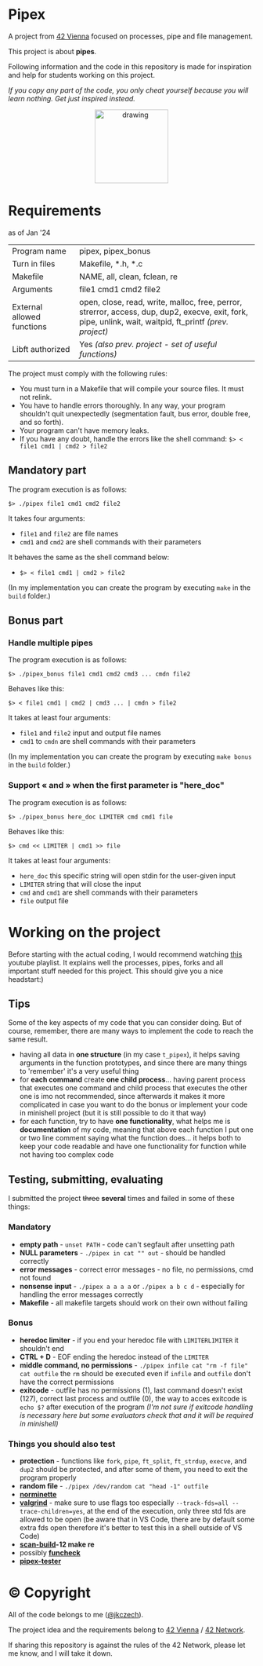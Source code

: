
# Pipex

A project from [42 Vienna](https://www.42vienna.com/) focused on processes, pipe and file management.

This project is about **pipes**.

Following information and the code in this repository is made for inspiration and help for students working on this project. 

*If you copy any part of the code, you only cheat yourself because you will learn nothing. Get just inspired instead.*

<div style="text-align:center;">
<img src="https://external-content.duckduckgo.com/iu/?u=http%3A%2F%2Fclipart-library.com%2Fimage_gallery%2F266597.png&f=1&nofb=1&ipt=4aa21f4b81e90ebae456d605913ea37b1f998f2294fd89f4c2b3447b89116176&ipo=images" alt="drawing" width="150" alt="Pipe"/>
</div>

# Requirements 
as of Jan '24

|||
|-------------|-------------------|
|Program name | pipex, pipex_bonus|
| Turn in files | Makefile, *.h, *.c |
|Makefile | NAME, all, clean, fclean, re |
|Arguments | file1 cmd1 cmd2 file2 |
|External allowed<br>functions | open, close, read, write, malloc, free, perror, <br>strerror, access, dup, dup2, execve, exit, fork,<br>pipe, unlink, wait, waitpid, ft_printf *(prev. project)* |
|Libft authorized | Yes *(also prev. project - set of useful functions)*

The project must comply with the following rules:
- You must turn in a Makefile that will compile your source files. It must not relink.
- You have to handle errors thoroughly. In any way, your program shouldn't quit unexpectedly (segmentation fault, bus error, double free, and so forth).
- Your program can't have memory leaks.
- If you have any doubt, handle the errors like the shell command: `$> < file1 cmd1 | cmd2 > file2`

## Mandatory part

The program execution is as follows:

`$> ./pipex file1 cmd1 cmd2 file2`

It takes four arguments:
- `file1` and `file2` are file names
- `cmd1` and `cmd2` are shell commands with their parameters

It behaves the same as the shell command below:

- `$> < file1 cmd1 | cmd2 > file2`

(In my implementation you can create the program by executing `make` in the `build` folder.)

## Bonus part

### Handle multiple pipes
The program execution is as follows:

`$> ./pipex_bonus file1 cmd1 cmd2 cmd3 ... cmdn file2`

Behaves like this:

`$> < file1 cmd1 | cmd2 | cmd3 ... | cmdn > file2`

It takes at least four arguments:
- `file1` and `file2` input and output file names
- `cmd1` to `cmdn` are shell commands with their parameters

(In my implementation you can create the program by executing `make bonus` in the `build` folder.)

### Support « and » when the first parameter is "here_doc"
The program execution is as follows:

`$> ./pipex_bonus here_doc LIMITER cmd cmd1 file`

Behaves like this:

`$> cmd << LIMITER | cmd1 >> file`


It takes at least four arguments:
- `here_doc` this specific string will open stdin for the user-given input
- `LIMITER` string that will close the input
- `cmd` and `cmd1` are shell commands with their parameters
- `file` output file

# Working on the project

Before starting with the actual coding, I would recommend watching [this](https://www.youtube.com/watch?v=cex9XrZCU14&list=PLfqABt5AS4FkW5mOn2Tn9ZZLLDwA3kZUY) youtube playlist. It explains well the processes, pipes, forks and all important stuff needed for this project. This should give you a nice headstart:)

## Tips

Some of the key aspects of my code that you can consider doing. But of course, remember, there are many ways to implement the code to reach the same result.

- having all data in **one structure** (in my case `t_pipex`), it helps saving arguments in the function prototypes, and since there are many things to 'remember' it's a very useful thing
- for **each command** create **one child process**... having parent process that executes one command and child process that executes the other one is imo not recommended, since afterwards it makes it more complicated in case you want to do the bonus or implement your code in minishell project (but it is still possible to do it that way)
- for each function, try to have **one functionality**, what helps me is **documentation** of my code, meaning that above each function I put one or two line comment saying what the function does... it helps both to keep your code readable and have one functionality for function while not having too complex code

## Testing, submitting, evaluating
I submitted the project ~~three~~ **several** times and failed in some of these things:
### Mandatory
- **empty path** - `unset PATH` - code can't segfault after unsetting path
- **NULL parameters** - `./pipex in cat "" out` - should be handled correctly
- **error messages** - correct error messages - no file, no permissions, cmd not found
- **nonsense input** - `./pipex a a a a` or `./pipex a b c d` - especially for handling the error messages correctly
- **Makefile** - all makefile targets should work on their own without failing

### Bonus
- **heredoc limiter** - if you end your heredoc file with `LIMITERLIMITER` it shouldn't end
- **CTRL + D** - EOF ending the heredoc instead of the `LIMITER`
- **middle command, no permissions** - `./pipex infile cat "rm -f file" cat outfile` the `rm` should be executed even if `infile` and `outfile` don't have the correct permissions
- **exitcode** - outfile has no permissions (1), last command doesn't exist (127), correct last process and outfile (0), the way to acces exitcode is `echo $?` after execution of the program *(I'm not sure if exitcode handling is necessary here but some evaluators check that and it will be required in minishell)*

### Things you should also test
- **protection** - functions like `fork`, `pipe`, `ft_split`, `ft_strdup`, `execve`, and `dup2` should be protected, and after some of them, you need to exit the program properly
- **random file** - `./pipex /dev/random cat "head -1" outfile`
- **[norminette](https://github.com/42School/norminette)**
- **[valgrind](https://valgrind.org/)** - make sure to use flags too especially `--track-fds=all --trace-children=yes`, at the end of the execution, only three std fds are allowed to be open (be aware that in VS Code, there are by default some extra fds open therefore it's better to test this in a shell outside of VS Code)
- **[scan-build](https://clang-analyzer.llvm.org/scan-build.html)-12 make re**
- possibly **[funcheck](https://github.com/tmatis/funcheck)**
- **[pipex-tester](https://github.com/vfurmane/pipex-tester)**


# © Copyright
All of the code belongs to me ([@jkczech](https://github.com/jkczech)).

The project idea and the requirements belong to [42 Vienna](https://www.42vienna.com/) / [42 Network](https://www.42network.org/).

If sharing this repository is against the rules of the 42 Network, please let me know, and I will take it down.
